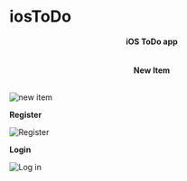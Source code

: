 # iosToDo<br>
<center><b>iOS ToDo app</b></center><br>
<br>

<center><b>New Item</b></center><br>

![new item](https://github.com/Kshitijkumar15/iosToDo/blob/Beginning/New.png)


<b>Register</b><br>

![Register](https://github.com/Kshitijkumar15/iosToDo/blob/Beginning/Register.png)


<b>Login</b>

![Log in](https://github.com/Kshitijkumar15/iosToDo/blob/Beginning/Login.png)

